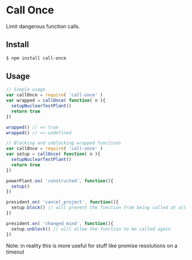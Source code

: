 # Call Once

Limit dangerous function calls.

## Install

```sh
$ npm install call-once
```

## Usage

```js
// Simple usage
var callOnce = require( 'call-once' )
var wrapped = callOnce( function( n ){
  setupNuclearTestPlant()
  return true
})

wrapped() // => true
wrapped() // => undefined
```

```js
// Blocking and unblocking wrapped functions
var callOnce = require( 'call-once' )
var setup = callOnce( function( n ){
  setupNuclearTestPlant()
  return true
})

powerPlant.on( 'constructed', function(){
  setup()
})

president.on( 'cancel_project', function(){
  setup.block() // will prevent the function from being called at all
})

president.on( 'changed_mind', function(){
  setup.unblock() // will allow the function to be called again
})
```

Note: in reality this is more useful for stuff like promise resolutions on a timeout
